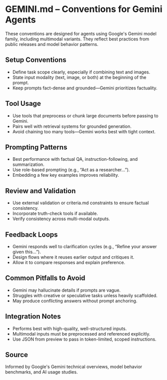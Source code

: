 
# GEMINI.md – Conventions for Gemini Agents

These conventions are designed for agents using Google's Gemini model family, including multimodal variants. They reflect best practices from public releases and model behavior patterns.

## Setup Conventions

- Define task scope clearly, especially if combining text and images.
- State input modality (text, image, or both) at the beginning of the prompt.
- Keep prompts fact-dense and grounded—Gemini prioritizes factuality.

## Tool Usage

- Use tools that preprocess or chunk large documents before passing to Gemini.
- Pairs well with retrieval systems for grounded generation.
- Avoid chaining too many tools—Gemini works best with tight context.

## Prompting Patterns

- Best performance with factual QA, instruction-following, and summarization.
- Use role-based prompting (e.g., “Act as a researcher…”).
- Embedding a few key examples improves reliability.

## Review and Validation

- Use external validation or criteria.md constraints to ensure factual consistency.
- Incorporate truth-check tools if available.
- Verify consistency across multi-modal outputs.

## Feedback Loops

- Gemini responds well to clarification cycles (e.g., “Refine your answer given this…”).
- Design flows where it reuses earlier output and critiques it.
- Allow it to compare responses and explain preference.

## Common Pitfalls to Avoid

- Gemini may hallucinate details if prompts are vague.
- Struggles with creative or speculative tasks unless heavily scaffolded.
- May produce conflicting answers without prompt anchoring.

## Integration Notes

- Performs best with high-quality, well-structured inputs.
- Multimodal inputs must be preprocessed and referenced explicitly.
- Use JSON from preview to pass in token-limited, scoped instructions.

## Source

Informed by Google's Gemini technical overviews, model behavior benchmarks, and AI usage studies.
